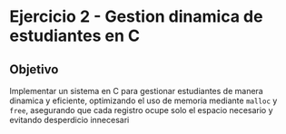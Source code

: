 # Ejercicio 2 - Gestion dinamica de estudiantes en C

## Objetivo
Implementar un sistema en C para gestionar estudiantes de manera dinamica y eficiente, optimizando el uso de memoria mediante `malloc` y `free`, asegurando que cada registro ocupe solo el espacio necesario y evitando desperdicio innecesari
